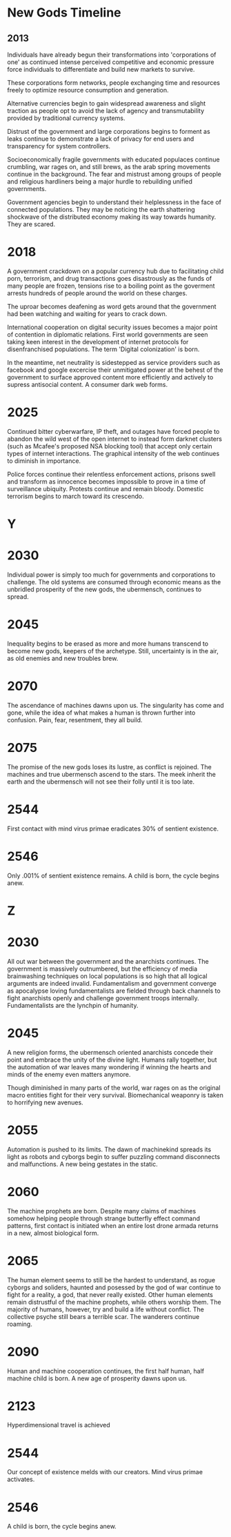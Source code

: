 New Gods Timeline
=================
























2013
----
Individuals have already begun their transformations into 'corporations of one' as continued intense perceived competitive and economic pressure force individuals to differentiate and build new markets to survive.

These corporations form networks, people exchanging time and resources freely to optimize resource consumption and generation.

Alternative currencies begin to gain widespread awareness and slight traction as people opt to avoid the lack of agency and transmutability provided by traditional currency systems.

Distrust of the government and large corporations begins to forment as leaks continue to demonstrate a lack of privacy for end users and transparency for system controllers.

Socioeconomically fragile governments with educated populaces continue crumbling, war rages on, and still brews, as the arab spring movements continue in the background. The fear and mistrust among groups of people and religious hardliners being a major hurdle to rebuilding unified governments.

Government agencies begin to understand their helplessness in the face of connected populations. They may be noticing the earth shattering shockwave of the distributed economy making its way towards humanity. They are scared.


2018
====
A government crackdown on a popular currency hub due to facilitating child porn, terrorism, and drug transactions goes disastrously as the funds of many people are frozen, tensions rise to a boiling point as the goverment arrests hundreds of people around the world on these charges.

The uproar becomes deafening as word gets around that the government had been watching and waiting for years to crack down.

International cooperation on digital security issues becomes a major point of contention in diplomatic relations. First world governments are seen taking keen interest in the development of internet protocols for disenfranchised populations. The term 'Digital colonization' is born.

In the meantime, net neutrality is sidestepped as service providers such as facebook and google excercise their unmitigated power at the behest of the government to surface approved content more efficiently and actively to supress antisocial content. A consumer dark web forms.

2025
====
Continued bitter cyberwarfare, IP theft, and outages have forced people to abandon the wild west of the open internet to instead form darknet clusters (such as Mcafee's proposed NSA blocking tool) that accept only certain types of internet interactions. The graphical intensity of the web continues to diminish in importance.

Police forces continue their relentless enforcement actions, prisons swell and transform as innocence becomes impossible to prove in a time of surveillance ubiquity. Protests continue and remain bloody. Domestic terrorism begins to march toward its crescendo.





Y
=
2030
====
Individual power is simply too much for governments and corporations to challenge. The old systems are consumed through economic means as the unbridled prosperity of the new gods, the ubermensch, continues to spread.

2045
====
Inequality begins to be erased as more and more humans transcend to become new gods, keepers of the archetype. Still, uncertainty is in the air, as old enemies and new troubles brew. 

2070
====
The ascendance of machines dawns upon us. The singularity has come and gone, while the idea of what makes a human is thrown further into confusion. Pain, fear, resentment, they all build.

2075 
====
The promise of the new gods loses its lustre, as conflict is rejoined. The machines and true ubermensch ascend to the stars. The meek inherit the earth and the ubermensch will not see their folly until it is too late.

2544
====
First contact with mind virus primae eradicates 30% of sentient existence.

2546
====
Only .001% of sentient existence remains. A child is born, the cycle begins anew.


Z
=
2030
====
All out war between the government and the anarchists continues. The government is massively outnumbered, but the efficiency of media brainwashing techniques on local populations is so high that all logical arguments are indeed invalid. Fundamentalism and government converge as apocalypse loving fundamentalists are fielded through back channels to fight anarchists openly and challenge government troops internally. Fundamentalists are the lynchpin of humanity.

2045
====
A new religion forms, the ubermensch oriented anarchists concede their point and embrace the unity of the divine light. Humans rally together, but the automation of war leaves many wondering if winning the hearts and minds of the enemy even matters anymore.

Though diminished in many parts of the world, war rages on as the original macro entities fight for their very survival. Biomechanical weaponry is taken to horrifying new avenues.

2055
====
Automation is pushed to its limits. The dawn of machinekind spreads its light as robots and cyborgs begin to suffer puzzling command disconnects and malfunctions. A new being gestates in the static.

2060
====
The machine prophets are born. Despite many claims of machines somehow helping people through strange butterfly effect command patterns, first contact is initiated when an entire lost drone armada returns in a new, almost biological form.

2065
====
The human element seems to still be the hardest to understand, as rogue cyborgs and soliders, haunted and posessed by the god of war continue to fight for a reality, a god, that never really existed. Other human elements remain distrustful of the machine prophets, while others worship them. The majority of humans, however, try and build a life without conflict. The collective psyche still bears a terrible scar. The wanderers continue roaming.


2090
====
Human and machine cooperation continues, the first half human, half machine child is born. A new age of prosperity dawns upon us. 

2123
====
Hyperdimensional travel is achieved


2544
====
Our concept of existence melds with our creators. Mind virus primae activates.


2546
====
A child is born, the cycle begins anew.







